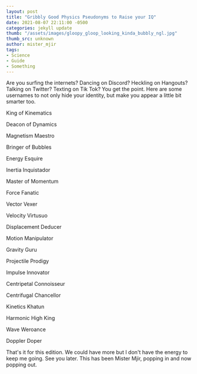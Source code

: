 ```yaml
---
layout: post
title: "Gribbly Good Physics Pseudonyms to Raise your IQ"
date: 2021-08-07 22:11:00 -0500
categories: jekyll update
thumb: "/assets/images/gloopy_gloop_looking_kinda_bubbly_ngl.jpg"
thumb_src: unknown
author: mister_mjir
tags:
- Science
- Guide
- Something
---
```


Are you surfing the internets? Dancing on Discord? Heckling on Hangouts? Talking on Twitter? Texting on Tik Tok? You get the point. Here are some usernames
to not only hide your identity, but make you appear a little bit smarter too.

King of Kinematics

Deacon of Dynamics

Magnetism Maestro

Bringer of Bubbles

Energy Esquire

Inertia Inquistador

Master of Momentum

Force Fanatic

Vector Vexer

Velocity Virtusuo

Displacement Deducer

Motion Manipulator

Gravity Guru

Projectile Prodigy

Impulse Innovator

Centripetal Connoisseur

Centrifugal Chancellor

Kinetics Khatun

Harmonic High King

Wave Weroance

Doppler Doper

That's it for this edition. We could have more but I don't have the energy to keep me going. See you later.
This has been Mister Mjir, popping in and now popping out.
